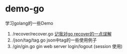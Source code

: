 # demo-go
学习golang的一些Demo



1. /recover/recover.go [记我对go recover的一点误解](https://razeen.me/post/daily-go-recover.html)
2. /json/tag/tag.go json中tag的一些使用例子
3. /gin/gin.go gin web server login/logout (session 使用)


